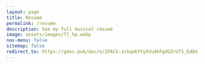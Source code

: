 ```yaml
---
layout: page
title: Résumé
permalink: /resume
description: See my full musical résumé
image: assets/images/fl_hp.webp
nav-menu: false
sitemap: false
redirect_to: https://gdoc.pub/doc/e/2PACX-1vSqakYVy5Vu4kFgdGZrUfS_EdQ4_iUQdFE6Q9iR1jbKN4F89eL1rlKdKXVUTXPdi9-ZsPTH2k3BRf1m
---
```

